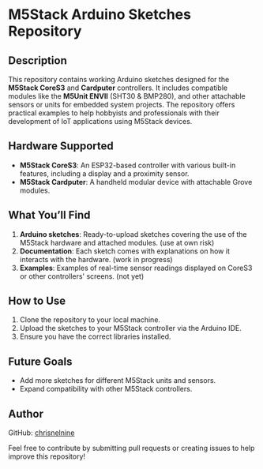 # M5Stack Arduino Sketches Repository

## Description
This repository contains working Arduino sketches designed for the **M5Stack CoreS3** and **Cardputer** controllers. It includes compatible modules like the **M5Unit ENVII** (SHT30 & BMP280), and other attachable sensors or units for embedded system projects. The repository offers practical examples to help hobbyists and professionals with their development of IoT applications using M5Stack devices.

## Hardware Supported
- **M5Stack CoreS3**: An ESP32-based controller with various built-in features, including a display and a proximity sensor.
- **M5Stack Cardputer**: A handheld modular device with attachable Grove modules.

## What You’ll Find
1. **Arduino sketches**: Ready-to-upload sketches covering the use of the M5Stack hardware and attached modules. (use at own risk)
2. **Documentation**: Each sketch comes with explanations on how it interacts with the hardware. (work in progress)
3. **Examples**: Examples of real-time sensor readings displayed on CoreS3 or other controllers' screens. (not yet)

## How to Use
1. Clone the repository to your local machine.
2. Upload the sketches to your M5Stack controller via the Arduino IDE.
3. Ensure you have the correct libraries installed.

## Future Goals
- Add more sketches for different M5Stack units and sensors.
- Expand compatibility with other M5Stack controllers.

## Author
GitHub: [chrisnelnine](https://github.com/chrisnelnine)

Feel free to contribute by submitting pull requests or creating issues to help improve this repository!


